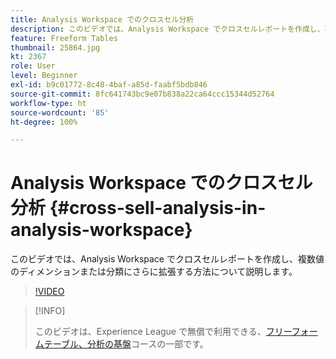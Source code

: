 ```yaml
---
title: Analysis Workspace でのクロスセル分析
description: このビデオでは、Analysis Workspace でクロスセルレポートを作成し、複数値のディメンションまたは分類にさらに拡張する方法について説明します。
feature: Freeform Tables
thumbnail: 25864.jpg
kt: 2367
role: User
level: Beginner
exl-id: b9c01772-8c48-4baf-a85d-faabf5bdb846
source-git-commit: 8fc641743bc9e07b838a22ca64ccc15344d52764
workflow-type: ht
source-wordcount: '85'
ht-degree: 100%

---
```


# Analysis Workspace でのクロスセル分析 {#cross-sell-analysis-in-analysis-workspace}

このビデオでは、Analysis Workspace でクロスセルレポートを作成し、複数値のディメンションまたは分類にさらに拡張する方法について説明します。

>[!VIDEO](https://video.tv.adobe.com/v/25864/?quality=12&learn=on)

>[!INFO]
>
> このビデオは、Experience League で無償で利用できる、[フリーフォームテーブル、分析の基盤](https://experienceleague.adobe.com/?recommended=Analytics-U-1-2020.3&amp;lang=ja)コースの一部です。
